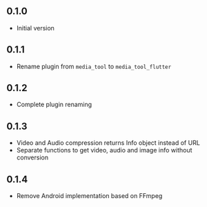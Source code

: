 ## 0.1.0

- Initial version

## 0.1.1

- Rename plugin from `media_tool` to `media_tool_flutter`

## 0.1.2

- Complete plugin renaming

## 0.1.3

- Video and Audio compression returns Info object instead of URL
- Separate functions to get video, audio and image info without conversion

## 0.1.4

- Remove Android implementation based on FFmpeg
